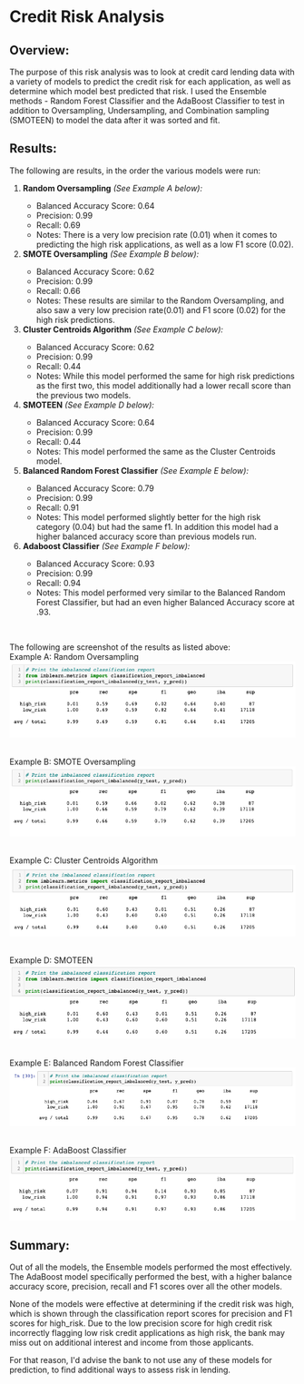 # Credit Risk Analysis
 
## Overview:
The purpose of this risk analysis was to look at credit card lending data with a variety of models to predict the credit risk for each application, as well as determine which model best predicted that risk. I used the Ensemble methods - Random Forest Classifier and the AdaBoost Classifier to test in addition to Oversampling, Undersampling, and Combination sampling (SMOTEEN) to model the data after it was sorted and fit.
<br>
## Results:
The following are results, in the order the various models were run: 
<ol>
   <li><strong>Random Oversampling</strong> <I>(See Example A below):</i> </li>
       <ul>
           <li>Balanced Accuracy Score: 0.64</li>
           <li>Precision: 0.99</li>
           <li>Recall: 0.69</li>
           <li>Notes: There is a very low precision rate (0.01) when it comes to predicting the high risk applications, as well as a low F1 score (0.02). </li>   
       </ul>
   <li><strong>SMOTE Oversampling</strong> <I>(See Example B below):</i>  </li>
       <ul>
           <li>Balanced Accuracy Score: 0.62</li>
           <li>Precision: 0.99</li>
           <li>Recall: 0.66</li>
           <li>Notes: These results are similar to the Random Oversampling, and also saw a very low precision rate(0.01) and F1 score (0.02) for the high risk predictions.</li>   
       </ul>
   <li><strong>Cluster Centroids Algorithm</strong> <I>(See Example C below):</i>  </li>
       <ul>
           <li>Balanced Accuracy Score: 0.62</li>
           <li>Precision: 0.99</li>
           <li>Recall: 0.44</li>
           <li>Notes: While this model performed the same for high risk predictions as the first two, this model additionally had a lower recall score than the previous two models.</li>   
       </ul>
   <li><strong>SMOTEEN</strong> <I>(See Example D below):</i>  </li>
       <ul>
           <li>Balanced Accuracy Score: 0.64</li>
           <li>Precision: 0.99</li>
           <li>Recall: 0.44</li>
           <li>Notes: This model performed the same as the Cluster Centroids model. </li>   
       </ul>
   <li><strong>Balanced Random Forest Classifier</strong> <I>(See Example E below):</i> </li>
       <ul>
           <li>Balanced Accuracy Score: 0.79</li>
           <li>Precision:  0.99</li>
           <li>Recall: 0.91</li>
           <li>Notes: This model performed slightly better for the high risk category (0.04) but had the same f1. In addition this model had a higher balanced accuracy score than previous models run.</li>   
       </ul>
   <li><strong>Adaboost Classifier</strong> <I>(See Example F below):</i> </li>
       <ul>
           <li>Balanced Accuracy Score: 0.93</li>
           <li>Precision: 0.99</li>
           <li>Recall: 0.94</li>
           <li>Notes: This model performed very similar to the Balanced Random Forest Classifier, but had an even higher Balanced Accuracy score at .93.</li>   
       </ul>
</ol>
<br>
 
The following are screenshot of the results as listed above:
<br>Example A: Random Oversampling<br>
![Random Oversampling](https://github.com/jmmadson/Credit_Risk_Analysis/blob/main/Images/Random_Oversampling.png?raw=true)
 
<br>Example B: SMOTE Oversampling<br>
![SMOTE Oversampling](https://github.com/jmmadson/Credit_Risk_Analysis/blob/main/Images/SMOTE_oversampling.png?raw=true)
 
<br>Example C: Cluster Centroids Algorithm<br>
![Cluster Centroids Algorithm](https://github.com/jmmadson/Credit_Risk_Analysis/blob/main/Images/Cluser_Centroids.png?raw=true)
 
<br>Example D: SMOTEEN<br>
![SMOTEEN](https://github.com/jmmadson/Credit_Risk_Analysis/blob/main/Images/Smoteenn.png?raw=true)
 
<br>Example E: Balanced Random Forest Classifier<br>
![Balanced Random Forest Classifier](https://github.com/jmmadson/Credit_Risk_Analysis/blob/main/Images/Balanced_Random_Forrest_Classifier.png?raw=true)
 
<br>Example F: AdaBoost Classifier<br>
![Adaboost Classifier](https://github.com/jmmadson/Credit_Risk_Analysis/blob/main/Images/adaboost_classifier.png?raw=true)
 
 
## Summary:
 
Out of all the models, the Ensemble models performed the most effectively. The AdaBoost model  specifically performed the best, with a higher balance accuracy score, precision, recall and F1 scores over all the other models.
 
None of the models were effective at determining if the credit risk was high, which is shown through the classification report scores for precision and F1 scores for high_risk. Due to the low precision score for high credit risk incorrectly flagging low risk credit applications as high risk, the bank may miss out on additional interest and income from those applicants.
 
For that reason, I'd advise the bank to not use any of these models for prediction, to find additional ways to assess risk in lending.
